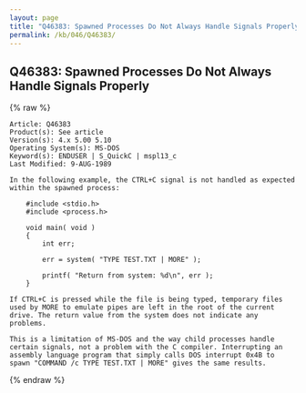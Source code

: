 ```yaml
---
layout: page
title: "Q46383: Spawned Processes Do Not Always Handle Signals Properly"
permalink: /kb/046/Q46383/
---
```


## Q46383: Spawned Processes Do Not Always Handle Signals Properly

{% raw %}

	Article: Q46383
	Product(s): See article
	Version(s): 4.x 5.00 5.10
	Operating System(s): MS-DOS
	Keyword(s): ENDUSER | S_QuickC | mspl13_c
	Last Modified: 9-AUG-1989
	
	In the following example, the CTRL+C signal is not handled as expected
	within the spawned process:
	
	    #include <stdio.h>
	    #include <process.h>
	
	    void main( void )
	    {
	        int err;
	
	        err = system( "TYPE TEST.TXT | MORE" );
	
	        printf( "Return from system: %d\n", err );
	    }
	
	If CTRL+C is pressed while the file is being typed, temporary files
	used by MORE to emulate pipes are left in the root of the current
	drive. The return value from the system does not indicate any
	problems.
	
	This is a limitation of MS-DOS and the way child processes handle
	certain signals, not a problem with the C compiler. Interrupting an
	assembly language program that simply calls DOS interrupt 0x4B to
	spawn "COMMAND /c TYPE TEST.TXT | MORE" gives the same results.

{% endraw %}
